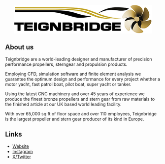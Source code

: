 <p align="center">
  <img src="https://github.com/Teignbridge-Propellers/.github/blob/main/profile/logo-1668509673.png?raw=true" />
</p>

## About us
Teignbridge are a world-leading designer and manufacturer of precision performance propellers, sterngear and propulsion products. 

Employing CFD, simulation software and finite element analysis we guarantee the optimum design and performance for every project whether a motor yacht, fast patrol boat, pilot boat, super yacht or tanker. 

Using the latest CNC machinery and over 45 years of experience we produce the finest bronze propellers and stern gear from raw materials to the finished article at our UK based world leading facility. 

With over 65,000 sq ft of floor space and over 110 employees, Teignbridge is the largest propeller and stern gear producer of its kind in Europe.


## Links
- [Website](https://teignbridge.co.uk/)
- [Instagram](https://www.instagram.com/teignbridgepropellers/)
- [X/Twitter](https://twitter.com/TeignbridgeProp)
